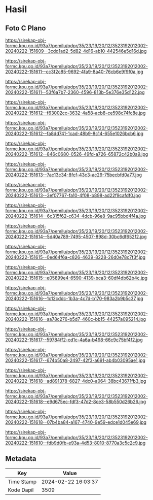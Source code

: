 # Hasil

## Foto C Plano

https://sirekap-obj-formc.kpu.go.id/93a7/pemilu/pdpr/35/23/19/20/12/3523192012002-20240222-151609--3cdd1ad2-5d82-4d16-ab10-442546e5d16d.jpg

https://sirekap-obj-formc.kpu.go.id/93a7/pemilu/pdpr/35/23/19/20/12/3523192012002-20240222-151611--cc3f2c85-9692-4fa9-8a40-76cb6e9f9f0a.jpg

https://sirekap-obj-formc.kpu.go.id/93a7/pemilu/pdpr/35/23/19/20/12/3523192012002-20240222-151611--53f6a7b7-2360-4596-813b-5e376e35d122.jpg

https://sirekap-obj-formc.kpu.go.id/93a7/pemilu/pdpr/35/23/19/20/12/3523192012002-20240222-151612--f63002cc-3632-4a58-acb8-ce598c74fc8e.jpg

https://sirekap-obj-formc.kpu.go.id/93a7/pemilu/pdpr/35/23/19/20/12/3523192012002-20240222-151612--fa8dd741-1cad-48b9-8c14-655e1026bcb6.jpg

https://sirekap-obj-formc.kpu.go.id/93a7/pemilu/pdpr/35/23/19/20/12/3523192012002-20240222-151612--846c0680-0526-49fd-a726-65872c42b0a9.jpg

https://sirekap-obj-formc.kpu.go.id/93a7/pemilu/pdpr/35/23/19/20/12/3523192012002-20240222-151613--7ac13c34-8fcf-43c3-ac29-75becbfd0a77.jpg

https://sirekap-obj-formc.kpu.go.id/93a7/pemilu/pdpr/35/23/19/20/12/3523192012002-20240222-151613--3ef07767-fa10-4f08-b898-ad22f9cafdf0.jpg

https://sirekap-obj-formc.kpu.go.id/93a7/pemilu/pdpr/35/23/19/20/12/3523192012002-20240222-151614--6c315f62-c634-4dcb-96e8-9ac95bbd4f4a.jpg

https://sirekap-obj-formc.kpu.go.id/93a7/pemilu/pdpr/35/23/19/20/12/3523192012002-20240222-151614--5d40a789-7495-4507-898d-30bc6df652f2.jpg

https://sirekap-obj-formc.kpu.go.id/93a7/pemilu/pdpr/35/23/19/20/12/3523192012002-20240222-151615--0ed64f6a-c826-4639-8228-26d0e78c7f3f.jpg

https://sirekap-obj-formc.kpu.go.id/93a7/pemilu/pdpr/35/23/19/20/12/3523192012002-20240222-151615--e05899e4-6590-4139-bca3-60df4db62b4c.jpg

https://sirekap-obj-formc.kpu.go.id/93a7/pemilu/pdpr/35/23/19/20/12/3523192012002-20240222-151616--1c12cddc-1b3a-4c7d-b170-983a2b9b5c37.jpg

https://sirekap-obj-formc.kpu.go.id/93a7/pemilu/pdpr/35/23/19/20/12/3523192012002-20240222-151616--aa78c276-b5d7-460c-bb15-44257a095214.jpg

https://sirekap-obj-formc.kpu.go.id/93a7/pemilu/pdpr/35/23/19/20/12/3523192012002-20240222-151617--59784ff2-cd1c-4a6a-b498-66c9c75bf4f2.jpg

https://sirekap-obj-formc.kpu.go.id/93a7/pemilu/pdpr/35/23/19/20/12/3523192012002-20240222-151617--674b50a8-2497-42f3-a691-ab4b03095ae1.jpg

https://sirekap-obj-formc.kpu.go.id/93a7/pemilu/pdpr/35/23/19/20/12/3523192012002-20240222-151618--ad891378-6827-4dc0-a064-38bc43671fb3.jpg

https://sirekap-obj-formc.kpu.go.id/93a7/pemilu/pdpr/35/23/19/20/12/3523192012002-20240222-151618--e9d675ec-fdf3-47d2-8ce3-58b550d26b26.jpg

https://sirekap-obj-formc.kpu.go.id/93a7/pemilu/pdpr/35/23/19/20/12/3523192012002-20240222-151618--07b4ba84-a167-4740-9e59-edce1d045e69.jpg

https://sirekap-obj-formc.kpu.go.id/93a7/pemilu/pdpr/35/23/19/20/12/3523192012002-20240222-151610--fdb9d0fb-e93a-4d53-8010-8770a3c5c2c9.jpg


## Metadata

| Key        | Value               |
| ---------- | ------------------- |
| Time Stamp | 2024-02-22 16:03:37 |
| Kode Dapil | 3509                |



